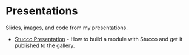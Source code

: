 # Presentations

Slides, images, and code from my presentations.

- [Stucco Presentation](StuccoPreso.html) - How to build a module with Stucco and
get it published to the gallery.
